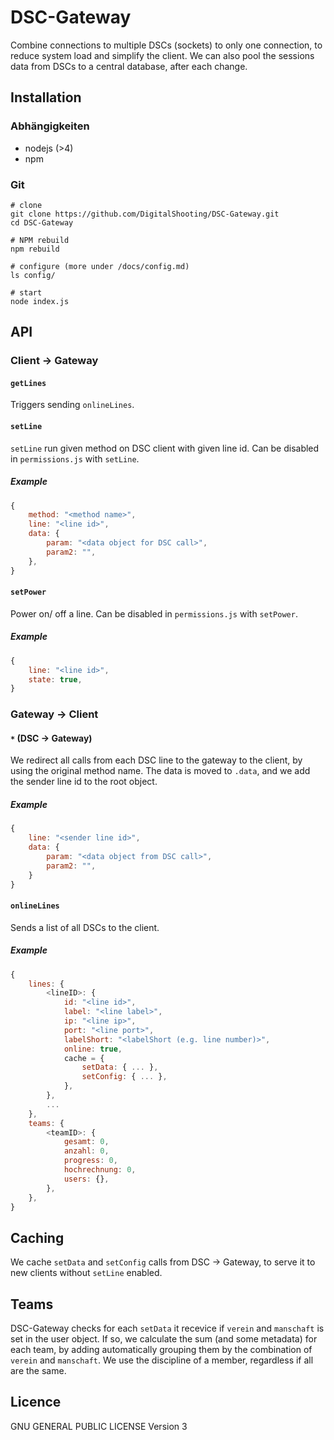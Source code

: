 # DSC-Gateway
Combine connections to multiple DSCs (sockets) to only one connection, to reduce system load and simplify the client.
We can also pool the sessions data from DSCs to a central database, after each change.

## Installation

### Abhängigkeiten
- nodejs (>4)
- npm

### Git
````
# clone
git clone https://github.com/DigitalShooting/DSC-Gateway.git
cd DSC-Gateway

# NPM rebuild
npm rebuild

# configure (more under /docs/config.md)
ls config/

# start
node index.js
````

## API

### Client -> Gateway
#### `getLines`
Triggers sending `onlineLines`.


#### `setLine`
`setLine` run given method on DSC client with given line id.
Can be disabled in `permissions.js` with `setLine`.

##### Example
```javascript
{
	method: "<method name>",
	line: "<line id>",
	data: {
		param: "<data object for DSC call>",
		param2: "",
	},
}
```


#### `setPower`
Power on/ off a line.
Can be disabled in `permissions.js` with `setPower`.

##### Example
```javascript
{
	line: "<line id>",
	state: true,
}
```



### Gateway -> Client
#### `*` (DSC -> Gateway)
We redirect all calls from each DSC line to the gateway to the client, by using the original method name.
The data is moved to `.data`, and we add the sender line id to the root object.

##### Example
```javascript
{
	line: "<sender line id>",
	data: {
		param: "<data object from DSC call>",
		param2: "",
	}
}
```


#### `onlineLines`
Sends a list of all DSCs to the client.

##### Example
```javascript
{
	lines: {
		<lineID>: {
			id: "<line id>",
			label: "<line label>",
			ip: "<line ip>",
			port: "<line port>",
			labelShort: "<labelShort (e.g. line number)>",
			online: true,
			cache = {
				setData: { ... },
				setConfig: { ... },
			},
		},
		...
	},
	teams: {
		<teamID>: {
			gesamt: 0,
			anzahl: 0,
			progress: 0,
			hochrechnung: 0,
			users: {},
		},
	},
}
```



## Caching
We cache `setData` and `setConfig` calls from DSC -> Gateway, to serve it to new clients without `setLine` enabled.


## Teams
DSC-Gateway checks for each `setData` it recevice if `verein` and `manschaft` is set in the user object.
If so, we calculate the sum (and some metadata) for each team, by adding automatically grouping them by the combination of `verein` and `manschaft`.
We use the discipline of a member, regardless if all are the same.


## Licence
GNU GENERAL PUBLIC LICENSE Version 3
